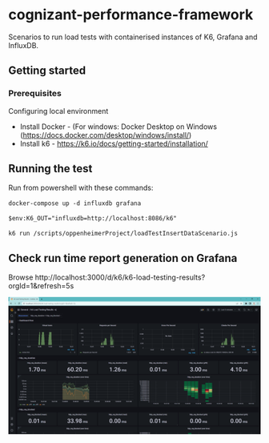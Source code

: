 # cognizant-performance-framework

Scenarios to run load tests with containerised instances of K6, Grafana and InfluxDB.

## Getting started

### Prerequisites

Configuring local environment

- Install Docker - (For windows: Docker Desktop on Windows (https://docs.docker.com/desktop/windows/install/)
- Install k6 - https://k6.io/docs/getting-started/installation/

## Running the test

Run from powershell with these commands:

```
docker-compose up -d influxdb grafana
```

```
$env:K6_OUT="influxdb=http://localhost:8086/k6"
```

```
k6 run /scripts/oppenheimerProject/loadTestInsertDataScenario.js
```

## Check run time report generation on Grafana

Browse http://localhost:3000/d/k6/k6-load-testing-results?orgId=1&refresh=5s

![img.png](img.png)
